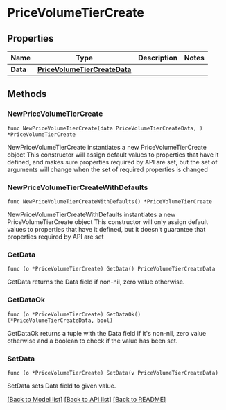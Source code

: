 # PriceVolumeTierCreate

## Properties

Name | Type | Description | Notes
------------ | ------------- | ------------- | -------------
**Data** | [**PriceVolumeTierCreateData**](PriceVolumeTierCreateData.md) |  | 

## Methods

### NewPriceVolumeTierCreate

`func NewPriceVolumeTierCreate(data PriceVolumeTierCreateData, ) *PriceVolumeTierCreate`

NewPriceVolumeTierCreate instantiates a new PriceVolumeTierCreate object
This constructor will assign default values to properties that have it defined,
and makes sure properties required by API are set, but the set of arguments
will change when the set of required properties is changed

### NewPriceVolumeTierCreateWithDefaults

`func NewPriceVolumeTierCreateWithDefaults() *PriceVolumeTierCreate`

NewPriceVolumeTierCreateWithDefaults instantiates a new PriceVolumeTierCreate object
This constructor will only assign default values to properties that have it defined,
but it doesn't guarantee that properties required by API are set

### GetData

`func (o *PriceVolumeTierCreate) GetData() PriceVolumeTierCreateData`

GetData returns the Data field if non-nil, zero value otherwise.

### GetDataOk

`func (o *PriceVolumeTierCreate) GetDataOk() (*PriceVolumeTierCreateData, bool)`

GetDataOk returns a tuple with the Data field if it's non-nil, zero value otherwise
and a boolean to check if the value has been set.

### SetData

`func (o *PriceVolumeTierCreate) SetData(v PriceVolumeTierCreateData)`

SetData sets Data field to given value.



[[Back to Model list]](../README.md#documentation-for-models) [[Back to API list]](../README.md#documentation-for-api-endpoints) [[Back to README]](../README.md)


